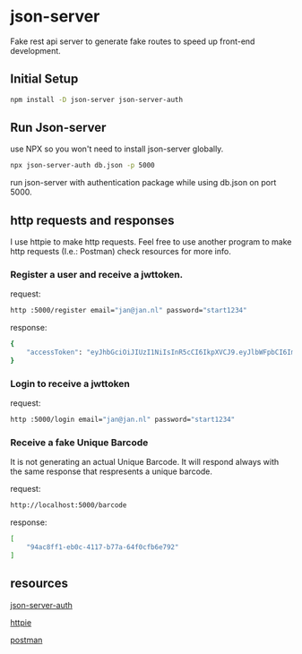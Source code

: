 # json-server

Fake rest api server to generate fake routes to speed up front-end development.

## Initial Setup

```bash
npm install -D json-server json-server-auth
```

## Run Json-server

use NPX so you won't need to install json-server globally.

```bash
npx json-server-auth db.json -p 5000
```

run json-server with authentication package while using db.json on port 5000.

## http requests and responses

I use httpie to make http requests. Feel free to use another program to make http requests (I.e.: Postman) check resources for more info.

### Register a user and receive a jwttoken.

request:

```bash
http :5000/register email="jan@jan.nl" password="start1234"
```

response:

```bash
{
    "accessToken": "eyJhbGciOiJIUzI1NiIsInR5cCI6IkpXVCJ9.eyJlbWFpbCI6ImphbkBqYW4ubmwiLCJpYXQiOjE2MTYxNTc5NDEsImV4cCI6MTYxNjE2MTU0MSwic3ViIjoiMSJ9.SQd4S66IBMeuI-ySGmXsA-r0TqRwP7hBWEPYAUH8H8g"
}
```

### Login to receive a jwttoken

request:

```bash
http :5000/login email="jan@jan.nl" password="start1234"
```

### Receive a fake Unique Barcode

It is not generating an actual Unique Barcode. It will respond always with the same response that respresents a unique barcode.

request:

```bash
http://localhost:5000/barcode
```

response:

```bash
[
    "94ac8ff1-eb0c-4117-b77a-64f0cfb6e792"
]
```

## resources

[json-server-auth](https://www.npmjs.com/package/json-server-auth)

[httpie](https://httpie.io/)

[postman](https://www.postman.com/)